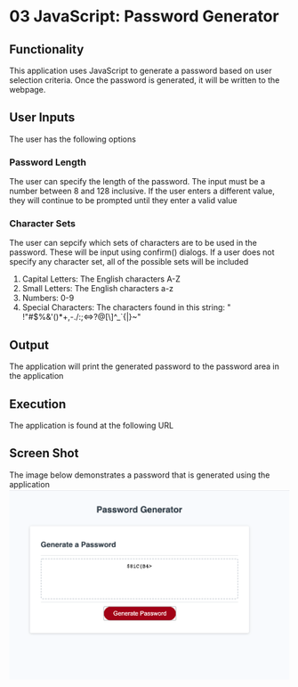 # 03 JavaScript: Password Generator

## Functionality
This application uses JavaScript to generate a password based on user selection criteria. Once the password is generated, it will be written to the webpage. 

## User Inputs
The user has the following options

### Password Length 
The user can specify the length of the password. The input must be a number between 8 and 128 inclusive. If the user enters a different value, they will continue to be prompted until they enter a valid value

### Character Sets
The user can sepcify which sets of characters are to be used in the password. These will be input using confirm() dialogs. If a user does not specify any character set, all of the possible sets will be included 

1. Capital Letters: The English characters A-Z 
2. Small Letters: The English characters a-z
3. Numbers: 0-9
4. Special Characters: The characters found in this string: " !"#$%&'()*+,-./:;<=>?@[\\]^_`{|}~"

## Output 
The application will print the generated password to the password area in the application

## Execution 
The application is found at the following URL 

## Screen Shot
The image below demonstrates a password that is generated using the application
![password demo](./assets/images/passwordGen.png)